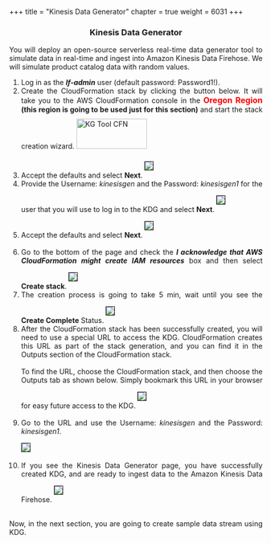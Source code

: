 +++
title = "Kinesis Data Generator"
chapter = true
weight = 6031
+++

<center><h3>Kinesis Data Generator</h3></center>

<div style="text-align: justify">
   
 
 You will deploy an open-source serverless real-time data generator tool to simulate data in real-time and ingest into Amazon Kinesis Data Firehose. We will simulate product catalog data with random values.
    <ol>
        <li>Log in as the <b><i>lf-admin</i></b> user (default password: Password1!).</li>
        <li>Create the CloudFormation stack by clicking the button below. It will take you to the AWS CloudFormation console in the <b><font size="3" color="red">Oregon Region</font></b> <b>(this region is going to be used just for this section)</b> and start the stack creation wizard. 
            <a href="https://console.aws.amazon.com/cloudformation/home?region=us-west-2#/stacks/new?stackName=Kinesis-Data-Generator-Cognito-User&templateURL=https://aws-kdg-tools.s3.us-west-2.amazonaws.com/cognito-setup.json" target="_blank"><img src="../../images/LaunchStack.svg" title="KG Tool CFN" width="140" height="60" style="margin:10px 0px"/></a></li>
        <li>Accept the defaults and select <b>Next</b>.
            <img src="/images/kinegen1.png" style="margin:15px 0px; border:1px solid black"/></li>
        <li>Provide the Username: <i>kinesisgen</i> and the Password: <i>kinesisgen1</i> for the user that you will use to log in to the KDG and select <b>Next</b>.
            <img src="/images/kingen2.png" style="margin:15px 0px; border:1px solid black"/></li>
        <li>Accept the defaults and select <b>Next</b>.
            <img src="/images/kingen3.png" style="margin:15px 0px; border:1px solid black"/></li>  
        <li>Go to the bottom of the page and check the <b><i>I acknowledge that AWS CloudFormation might create IAM resources</i></b> box and then select <b>Create stack</b>.
            <img src="/images/kingen4.png" style="margin:15px 0px; border:1px solid black"/></li>
        <li>The creation process is going to take 5 min, wait until you see the <b>Create Complete</b> Status.
            <img src="/images/kingen5.png" style="margin:15px 0px; border:1px solid black"/></li>
        <li>After the CloudFormation stack has been successfully created, you will need to use a special URL to access the KDG. CloudFormation creates this URL as part of the stack generation, and you can find it in the Outputs section of the CloudFormation stack.<br><br>
            To find the URL, choose the CloudFormation stack, and then choose the Outputs tab as shown below. Simply bookmark this URL in your browser for easy future access to the KDG.
            <img src="/images/kingen6.png" style="margin:15px 0px; border:1px solid black"/></li>    
         <li>Go to the URL and use the Username: <i>kinesisgen</i> and the Password: <i>kinesisgen1</i>.  
            <img src="/images/kingen7.png" style="margin:15px 0px; border:1px solid black"/></li> 
        <li>If you see the Kinesis Data Generator page, you have successfully created KDG, and are ready to ingest data to the Amazon Kinesis Data Firehose.
            <img src="/images/kingen8.png" style="margin:15px 0px; border:1px solid black"/></li>           
    </ol>
    Now, in the next section, you are going to create sample data stream using KDG.
 </div>
 

